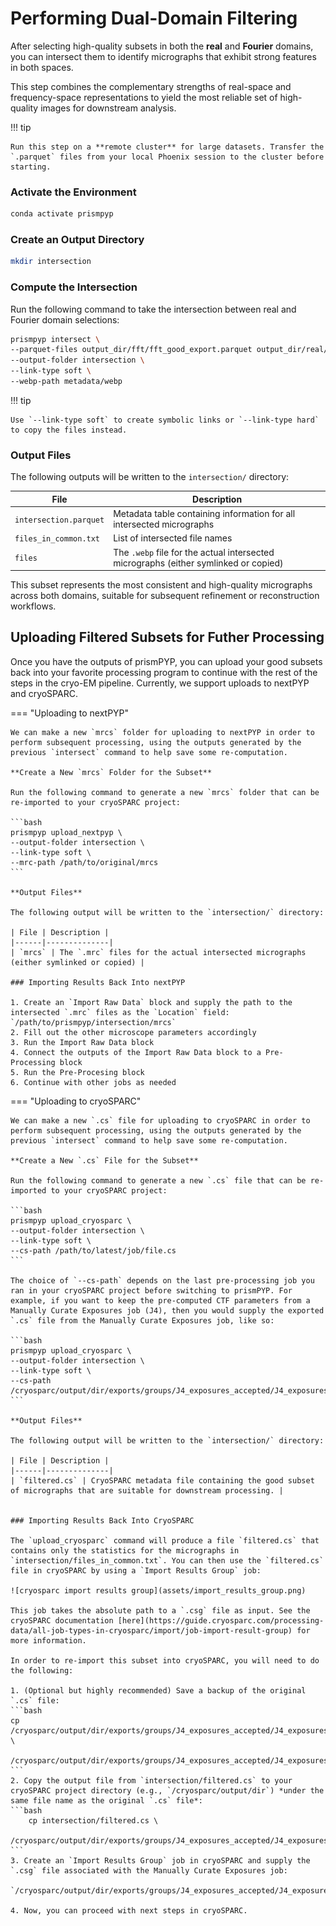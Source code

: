 # Performing Dual-Domain Filtering

After selecting high-quality subsets in both the **real** and **Fourier** domains, you can intersect them to identify micrographs that exhibit strong features in both spaces.

This step combines the complementary strengths of real-space and frequency-space representations to yield the most reliable set of high-quality images for downstream analysis.

!!! tip

    Run this step on a **remote cluster** for large datasets. Transfer the `.parquet` files from your local Phoenix session to the cluster before starting.

### Activate the Environment

```bash
conda activate prismpyp
```

### Create an Output Directory

```bash
mkdir intersection
```

### Compute the Intersection

Run the following command to take the intersection between real and Fourier domain selections:

```bash
prismpyp intersect \
--parquet-files output_dir/fft/fft_good_export.parquet output_dir/real/real_good_export.parquet \
--output-folder intersection \
--link-type soft \
--webp-path metadata/webp
```

!!! tip

    Use `--link-type soft` to create symbolic links or `--link-type hard` to copy the files instead.

### Output Files

The following outputs will be written to the `intersection/` directory:

| File | Description |
|------|--------------|
| `intersection.parquet` | Metadata table containing information for all intersected micrographs |
| `files_in_common.txt` | List of intersected file names |
| `files` | The `.webp` file for the actual intersected micrographs (either symlinked or copied) |

This subset represents the most consistent and high-quality micrographs across both domains, suitable for subsequent refinement or reconstruction workflows.

## Uploading Filtered Subsets for Futher Processing

Once you have the outputs of prismPYP, you can upload your good subsets back into your favorite processing program to continue with the rest of the steps in the cryo-EM pipeline. Currently, we support uploads to nextPYP and cryoSPARC.

=== "Uploading to nextPYP"

    We can make a new `mrcs` folder for uploading to nextPYP in order to perform subsequent processing, using the outputs generated by the previous `intersect` command to help save some re-computation.

    **Create a New `mrcs` Folder for the Subset**

    Run the following command to generate a new `mrcs` folder that can be re-imported to your cryoSPARC project:

    ```bash
    prismpyp upload_nextpyp \
    --output-folder intersection \
    --link-type soft \
    --mrc-path /path/to/original/mrcs
    ```

    **Output Files**

    The following output will be written to the `intersection/` directory:

    | File | Description |
    |------|--------------|
    | `mrcs` | The `.mrc` files for the actual intersected micrographs (either symlinked or copied) |

    ### Importing Results Back Into nextPYP

    1. Create an `Import Raw Data` block and supply the path to the intersected `.mrc` files as the `Location` field: `/path/to/prismpyp/intersection/mrcs`
    2. Fill out the other microscope parameters accordingly
    3. Run the Import Raw Data block
    4. Connect the outputs of the Import Raw Data block to a Pre-Processing block
    5. Run the Pre-Procesing block
    6. Continue with other jobs as needed

=== "Uploading to cryoSPARC"

    We can make a new `.cs` file for uploading to cryoSPARC in order to perform subsequent processing, using the outputs generated by the previous `intersect` command to help save some re-computation.

    **Create a New `.cs` File for the Subset**

    Run the following command to generate a new `.cs` file that can be re-imported to your cryoSPARC project:

    ```bash
    prismpyp upload_cryosparc \
    --output-folder intersection \
    --link-type soft \
    --cs-path /path/to/latest/job/file.cs
    ```

    The choice of `--cs-path` depends on the last pre-processing job you ran in your cryoSPARC project before switching to prismPYP. For example, if you want to keep the pre-computed CTF parameters from a Manually Curate Exposures job (J4), then you would supply the exported `.cs` file from the Manually Curate Exposures job, like so:

    ```bash
    prismpyp upload_cryosparc \
    --output-folder intersection \
    --link-type soft \
    --cs-path /cryosparc/output/dir/exports/groups/J4_exposures_accepted/J4_exposures_accepted_exported.cs
    ```

    **Output Files**

    The following output will be written to the `intersection/` directory:

    | File | Description |
    |------|--------------|
    | `filtered.cs` | CryoSPARC metadata file containing the good subset of micrographs that are suitable for downstream processing. |


    ### Importing Results Back Into CryoSPARC

    The `upload_cryosparc` command will produce a file `filtered.cs` that contains only the statistics for the micrographs in `intersection/files_in_common.txt`. You can then use the `filtered.cs` file in cryoSPARC by using a `Import Results Group` job:

    ![cryosparc import results group](assets/import_results_group.png)

    This job takes the absolute path to a `.csg` file as input. See the cryoSPARC documentation [here](https://guide.cryosparc.com/processing-data/all-job-types-in-cryosparc/import/job-import-result-group) for more information.

    In order to re-import this subset into cryoSPARC, you will need to do the following:

    1. (Optional but highly recommended) Save a backup of the original `.cs` file:
    ```bash
    cp /cryosparc/output/dir/exports/groups/J4_exposures_accepted/J4_exposures_accepted_exported.cs \
        /cryosparc/output/dir/exports/groups/J4_exposures_accepted/J4_exposures_accepted_exported.cs.bak
    ```
    2. Copy the output file from `intersection/filtered.cs` to your cryoSPARC project directory (e.g., `/cryosparc/output/dir`) *under the same file name as the original `.cs` file*:
    ```bash
        cp intersection/filtered.cs \
        /cryosparc/output/dir/exports/groups/J4_exposures_accepted/J4_exposures_accepted_exported.cs
    ```
    3. Create an `Import Results Group` job in cryoSPARC and supply the `.csg` file associated with the Manually Curate Exposures job:
        `/cryosparc/output/dir/exports/groups/J4_exposures_accepted/J4_exposures_accepted_exported.csg`

    4. Now, you can proceed with next steps in cryoSPARC.
